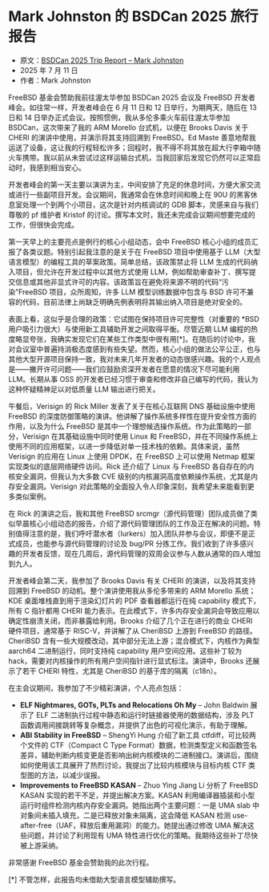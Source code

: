 # Mark Johnston 的 BSDCan 2025 旅行报告

- 原文：[BSDCan 2025 Trip Report – Mark Johnston](https://freebsdfoundation.org/blog/bsdcan-2025-trip-report-mark-johnston/)
- 2025 年 7 月 11 日
- 作者：Mark Johnston

FreeBSD 基金会赞助我前往渥太华参加 BSDCan 2025 会议及 FreeBSD 开发者峰会。如往常一样，开发者峰会在 6 月 11 日和 12 日举行，为期两天，随后在 13 日和 14 日举办正式会议。按照惯例，我从多伦多乘火车前往渥太华参加 BSDCan，这次带来了我的 ARM Morello 台式机，以便在 Brooks Davis 关于 CHERI 的演讲中使用，并演示将其支持回溯到 FreeBSD。Ed Maste 善意地帮我运送了设备，这让我的行程轻松许多；回程时，我不得不将其放在超大行李箱中随火车携带。我以前从未尝试过这样运输台式机，当我回家后发现它仍然可以正常启动时，我感到相当安心。

开发者峰会的第一天主要以演讲为主，中间安排了充足的休息时间，方便大家交流或进行一些副项目开发。会议期间，我通常会在休息时间和晚上在 90U 的黑客休息室处理一个到两个小项目，这次是针对内核调试的 GDB 脚本，灵感来自与我们尊敬的 pf 维护者 Kristof 的讨论。撰写本文时，我还未完成会议期间想要完成的工作，但很快会完成。

第一天早上的主要亮点是例行的核心小组动态，会中 FreeBSD 核心小组的成员汇报了各类议题。特别引起我注意的是关于在 FreeBSD 项目中使用基于 LLM（大型语言模型）的编程工具的草案政策。简单总结，该政策禁止将 LLM 生成的代码纳入项目，但允许在开发过程中以其他方式使用 LLM，例如帮助审查补丁、撰写提交信息或其他非显式许可的内容。该政策旨在避免将来源不明的代码“污染”FreeBSD 项目，众所周知，许多 LLM 模型训练数据中包含与 BSD 许可不兼容的代码，目前法律上尚缺乏明确先例表明将其输出纳入项目是绝对安全的。

表面上看，这似乎是合理的政策：它试图在保持项目许可完整性（对重要的 \*BSD 用户吸引力很大）与使用新工具辅助开发之间取得平衡。尽管近期 LLM 编程的热度略显夸张，我确实发现它们在某些工作类型中很有用\[*]。在随后的讨论中，我对会议室中普遍持消极态度感到有些失望。然而，核心小组的做法公平公正，也与其他大型开源项目保持一致，我对未来几年开发者的动态很感兴趣。我的个人观点是——撇开许可问题——我们应鼓励资深开发者在愿意的情况下尽可能利用 LLM。长期从事 OSS 的开发者已经习惯于审查和修改非自己编写的代码，我认为这种怀疑精神足以对低质量 LLM 输出进行把关。

午餐后，Verisign 的 Rick Miller 发表了关于在核心互联网 DNS 基础设施中使用 FreeBSD 的深度防御策略的演讲。他讲解了操作系统多样性在提升安全性方面的作用，以及为什么 FreeBSD 是其中一个理想候选操作系统。作为此策略的一部分，Verisign 在其基础设施中同时使用 Linux 和 FreeBSD，并在不同操作系统上使用不同的应用框架，以进一步降低对单一技术栈的依赖。具体来说，虽然 Verisign 的应用在 Linux 上使用 DPDK，在 FreeBSD 上可以使用 Netmap 框架实现类似的底层网络硬件访问。Rick 还介绍了 Linux 与 FreeBSD 各自存在的内核安全漏洞，但我认为大多数 CVE 级别的内核漏洞高度依赖操作系统，尤其是内存安全漏洞。Verisign 对此策略的全面投入令人印象深刻，我希望未来能看到更多类似案例。

在 Rick 的演讲之后，我和其他 FreeBSD srcmgr（源代码管理）团队成员做了类似早晨核心小组动态的报告，介绍了源代码管理团队的工作及正在解决的问题。特别值得注意的是，我们呼吁潜水者（lurkers）加入团队并参与会议，即便不是正式成员，也能参与源代码管理的讨论及 bug/PR 分拣工作。我们收到了许多感兴趣的开发者反馈，现在几周后，源代码管理的双周会议参与人数从通常的四人增加到九人。

开发者峰会第二天，我参加了 Brooks Davis 有关 CHERI 的演讲，以及将其支持回溯到 FreeBSD 的动机。整个演讲使用我从多伦多带来的 ARM Morello 系统；KDE 桌面堆栈直到用于渲染幻灯片的 PDF 查看器都运行在纯 capability 模式下，所有 C 指针都用 CHERI 能力表示。在此模式下，许多内存安全漏洞会导致应用以确定性崩溃关闭，而非暴露给利用。Brooks 介绍了几个正在进行的商业 CHERI 硬件项目，通常基于 RISC-V，并讲解了从 CheriBSD 上游到 FreeBSD 的路径。CheriBSD 含有一些大规模改动，其中部分无法上游；混合模式下，内核作为典型 aarch64 二进制运行，同时支持纯 capability 用户空间应用。这些补丁较为 hack，需要对内核操作的所有用户空间指针进行显式标注。演讲中，Brooks 还展示了若干 CHERI 特性，尤其是 CheriBSD 的基于库的隔离（c18n）。

在主会议期间，我参加了不少精彩演讲，个人亮点包括：

* **ELF Nightmares, GOTs, PLTs and Relocations Oh My** – John Baldwin 展示了 ELF 二进制执行过程中静态和运行时链接器使用的数据结构，涉及 PLT 函数调用间接跳转等复杂概念，并提供了出色的可视化演示，有助于理解。
* **ABI Stability in FreeBSD** – ShengYi Hung 介绍了新工具 ctfdiff，可比较两个文件的 CTF（Compact C Type Format）数据，检测类型定义和函数签名差异，辅助判断内核变更是否影响出树内核模块的二进制接口。演讲后，围绕如何使用该工具展开了热烈讨论，我提出了比较内核模块与目标内核 CTF 类型图的方法，以减少误报。
* **Improvements to FreeBSD KASAN** – Zhuo Ying Jiang Li 分析了 FreeBSD KASAN 实现的若干不足，并提出解决方案。KASAN 利用编译器插装和小型运行时组件检测内核内存安全漏洞。她指出两个主要问题：一是 UMA slab 中对象间未插入填充，二是已释放对象未隔离，这会降低 KASAN 检测 use-after-free（UAF，释放后重用漏洞）的能力。她提出通过修改 UMA 解决这些问题，并讨论了利用现有 UMA 特性进行优化的策略。我期待这些补丁尽快被上游采纳。

非常感谢 FreeBSD 基金会赞助我的此次行程。

\[*] 不管怎样，此报告均未借助大型语言模型辅助撰写。
